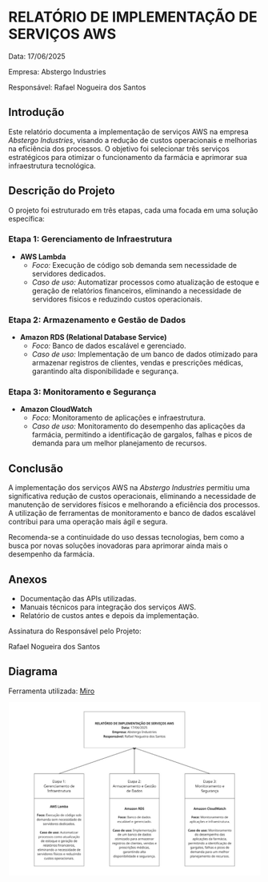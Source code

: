 # RELATÓRIO DE IMPLEMENTAÇÃO DE SERVIÇOS AWS
Data: 17/06/2025

Empresa: Abstergo Industries 

Responsável: Rafael Nogueira dos Santos

## Introdução
Este relatório documenta a implementação de serviços AWS na empresa *Abstergo Industries*, visando a redução de custos operacionais e melhorias na eficiência dos processos. O objetivo foi selecionar três serviços estratégicos para otimizar o funcionamento da farmácia e aprimorar sua infraestrutura tecnológica.

## Descrição do Projeto
O projeto foi estruturado em três etapas, cada uma focada em uma solução específica:

### Etapa 1: Gerenciamento de Infraestrutura
- **AWS Lambda**  
  - *Foco:* Execução de código sob demanda sem necessidade de servidores dedicados.  
  - *Caso de uso:* Automatizar processos como atualização de estoque e geração de relatórios financeiros, eliminando a necessidade de servidores físicos e reduzindo custos operacionais.

### Etapa 2: Armazenamento e Gestão de Dados
- **Amazon RDS (Relational Database Service)**  
  - *Foco:* Banco de dados escalável e gerenciado.  
  - *Caso de uso:* Implementação de um banco de dados otimizado para armazenar registros de clientes, vendas e prescrições médicas, garantindo alta disponibilidade e segurança.

### Etapa 3: Monitoramento e Segurança
- **Amazon CloudWatch**  
  - *Foco:* Monitoramento de aplicações e infraestrutura.  
  - *Caso de uso:* Monitoramento do desempenho das aplicações da farmácia, permitindo a identificação de gargalos, falhas e picos de demanda para um melhor planejamento de recursos.

## Conclusão
A implementação dos serviços AWS na *Abstergo Industries* permitiu uma significativa redução de custos operacionais, eliminando a necessidade de manutenção de servidores físicos e melhorando a eficiência dos processos. A utilização de ferramentas de monitoramento e banco de dados escalável contribui para uma operação mais ágil e segura.

Recomenda-se a continuidade do uso dessas tecnologias, bem como a busca por novas soluções inovadoras para aprimorar ainda mais o desempenho da farmácia.

## Anexos
- Documentação das APIs utilizadas.
- Manuais técnicos para integração dos serviços AWS.
- Relatório de custos antes e depois da implementação.

Assinatura do Responsável pelo Projeto:

Rafael Nogueira dos Santos

## Diagrama
Ferramenta utilizada: [Miro](https://miro.com/)

![Diagrama da empresa Abstergo Industries](./imagens/diagrama.jpg "Abstergo Industries")
